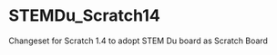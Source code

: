STEMDu_Scratch14
================

Changeset for Scratch 1.4 to adopt STEM Du board as Scratch Board
